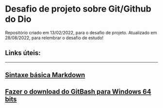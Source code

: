 # Desafio de projeto sobre Git/Github do Dio
Repositório criado em 13/02/2022, para o desafio de projeto. 
Atualizado em 28/08/2022, para relembrar o desafio de estudo!
## Links úteis:
--------------------------------------------------------------------------------------
[Sintaxe básica Markdown](https://www.markdownguide.org/basic-syntax)
-------------------------------------------------------------------------------------
[Fazer o download do GitBash para Windows 64 bits](https://git-scm.com/download/win)
-------------------------------------------------------------------------------------
